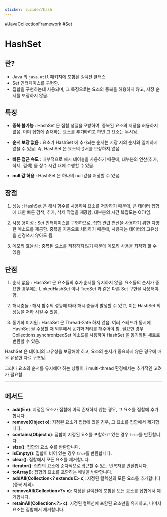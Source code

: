 ```yaml
---
sticker: lucide//hash
---
```

#JavaCollectionFramework  #Set
# HashSet

## 란?
* Java 의 `java.util` 패키지에 포함된 컬렉션 클래스
* Set 인터페이스를 구현함.
* 집합을 구현하는데 사용되며, 그 특징으로는 요소의 중복을 허용하지 않고, 저장 순서를 보장하지 않음.


## 특징
* **중복 불가능**  :  HashSet 은 집합 성질을 모방하여, 중복된 요소의 저장을 허용하지 않음. 이미 집합에 존재하는 요소를 추가하려고 하면 그 요소는 무시됨.
  
* **순서 보장 없음** : 요소가 HashSet 에 추가되는 순서는 저장 시의 순서와 일치하지 않을 수 있음. 즉, HashSet 은 요소의 순서를 보장하지 않음 
  
* **빠른 접근 속도** : 내부적으로 해시 테이블을 사용하기 때문에, 대부분의 연산(추가,삭제, 검색) 을 상수 시간 내에 수행할 수 있음.
  
* **null 값 허용** : HashSet 은 하나의 null 값을 저장할 수 있음.


## 장점

1. 성능 : HashSet 은 해시 함수를 사용하여 요소를 저장하기 때문에, 큰 데이터 집합에 대한 빠른 검색, 추가, 삭제 작업을 제공함. 대부분의 시간 복잡도는 O(1)임.
   
2. 사용 용이성 : Set 인터페이스를 구현하므로, 집합 관련 연산을 사용하기 위한 다양한 메소드를 제공함. 중복을 자동으로 처리하기 때문에, 사용자는 데이터의 고유성을 신경쓰지 않아도 됨.
   
3. 메모리 효율성 : 중복된 요소를 저장하지 않기 때문에 메모리 사용을 최적화 할 수 있음


## 단점

1. 순서 없음 : HashSet 은 요소들의 추가 순서를 유지하지 않음. 요소들의 순서가 중요한 경우에는 LinkedHashSet 이나 TreeSet 과 같은 다른 Set 구현을 사용해야함.
   
2. 해시충돌 : 해시 함수의 성능에 따라 해시 충돌이 발생할 수 있고, 이는 HashSet 의 성능을 저하 시킬 수 있음.
   
3. 동기화 미지원 : HashSet 은 Thread-Safe 하지 않음. 여러 스레드가 동시에 HashSet 을 수정할 때 외부에서 동기화 처리를 해주어야 함. 필요한 경우 Collections.synchronizedSet 메소드를 사용하여 HashSet 을 동기화된 세트로 변환할 수 있음.


HashSet 은 데이터의 고유성을 보장해야 하고, 요소의 순서가 중요하지 않은 경우에 매우 유용한 자료 구조임. 

그러나 요소의 순서를 유지해야 하는 상황이나 multi-thread 환경에서는 추가적인 고려가 필요함.

---

## 메서드

- **add(E e)**: 지정된 요소가 집합에 아직 존재하지 않는 경우, 그 요소를 집합에 추가합니다.
- **remove(Object o)**: 지정된 요소가 집합에 있을 경우, 그 요소를 집합에서 제거합니다.
- **contains(Object o)**: 집합이 지정된 요소를 포함하고 있는 경우 `true`를 반환합니다.
- **size()**: 집합의 요소 수를 반환합니다.
- **isEmpty()**: 집합이 비어 있는 경우 `true`를 반환합니다.
- **clear()**: 집합에서 모든 요소를 제거합니다.
- **iterator()**: 집합의 요소에 순차적으로 접근할 수 있는 반복자를 반환합니다.
- **toArray()**: 집합의 요소를 포함하는 배열을 반환합니다.
- **addAll(Collection\<? extends E\> c)**: 지정된 컬렉션의 모든 요소를 추가합니다(중복 제외).
- **removeAll(Collection\<?\> c)**: 지정된 컬렉션에 포함된 모든 요소를 집합에서 제거합니다.
- **retainAll(Collection\<?\> c)**: 지정된 컬렉션에 포함된 요소만을 유지하고, 나머지 요소는 집합에서 제거합니다.